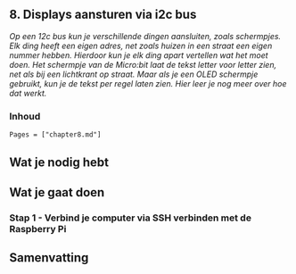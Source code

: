 ## 8. Displays aansturen via i2c bus

*Op een 12c bus kun je verschillende dingen aansluiten, zoals schermpjes. Elk ding heeft een eigen adres, net zoals huizen in een straat een eigen nummer hebben. Hierdoor kun je elk ding apart vertellen wat het moet doen. Het schermpje van de Micro:bit laat de tekst letter voor letter zien, net als bij een lichtkrant op straat. Maar als je een OLED schermpje gebruikt, kun je de tekst per regel laten zien. Hier leer je nog meer over hoe dat werkt.*

### Inhoud

```@contents
Pages = ["chapter8.md"]
```

## Wat je nodig hebt

## Wat je gaat doen

### Stap 1 - Verbind je computer via SSH verbinden met de Raspberry Pi

## Samenvatting
